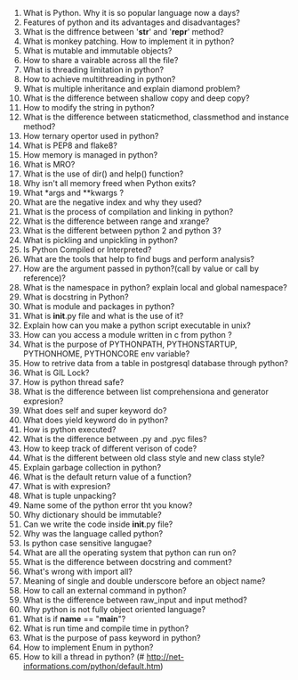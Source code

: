 1. What is Python. Why it is so popular language now a days?
2. Features of python and its advantages and disadvantages?
3. What is the diffrence between '__str__' and '__repr__' method?
4. What is monkey patching. How to implement it in python?
5. What is mutable and immutable objects?
6. How to share a vairable across all the file?
7. What is threading limitation in python?
8. How to achieve multithreading in python?
9. What is multiple inheritance and explain diamond problem?
10. What is the difference between shallow copy and deep copy?
11. How to modify the string in python?
12. What is the difference between staticmethod, classmethod and instance method?
13. How ternary opertor used in python?
14. What is PEP8 and flake8?
15. How memory is managed in python?
16. What is MRO?
17. What is the use of dir() and help() function?
18. Why isn't all memory freed when Python exits?
19. What *args and **kwargs ?
20. What are the negative index and why they used?
21. What is the process of compilation and linking in python?
22. What is the difference between range and xrange?
23. What is the different between python 2 and python 3?
24. What is pickling and unpickling in python?
25. Is Python Compiled or Interpreted?
26. What are the tools that help to find bugs and perform analysis?
27. How are the argument passed in python?(call by value or call by reference)?
28. What is the namespace in python? explain local and global namespace?
29. What is docstring in Python?
30. What is module and packages in python?
31. What is __init__.py file and what is the use of it?
32. Explain how can you make a python script executable in unix?
33. How can you access a module written in c from python ?
34. What is the purpose of PYTHONPATH, PYTHONSTARTUP, PYTHONHOME, PYTHONCORE env variable?
35. How to retrive data from a table in postgresql database through python?
36. What is GIL Lock?
37. How is python thread safe?
38. What is the difference between list comprehensiona and generator expresion?
39. What does self and super keyword do?
40. What does yield keyword do in python?
41. How is python executed?
42. What is the difference between .py and .pyc files?
43. How to keep track of different verison of code?
44. What is the different between old class style and new class style?
45. Explain garbage collection in python?
46. What is the default return value of a function?
47. What is with expresion?
48. What is tuple unpacking?
49. Name some of the python error tht you know?
50. Why dictionary should be immutable?
51. Can we write the code inside __init__.py file?
52. Why was the language called python?
53. Is python case sensitive langugae?
54. What are all the operating system that python can run on?
55. What is the difference between docstring and comment?
56. What's wrong with import all?
57. Meaning of single and double underscore before an object name?
58. How to call an external command in python?
59. What is the difference between raw_input and input method?
60. Why python is not fully object oriented language?
61. What is if __name__ == "__main__"? 
62. What is run time and compile time in python?
63. What is the purpose of pass keyword in python?
64. How to implement Enum in python?
65. How to kill a thread in python? (# http://net-informations.com/python/default.htm)
